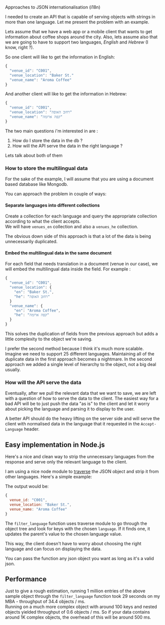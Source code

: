 Approaches to JSON internationalisation (i18n)

I needed to create an API that is capable of serving objects with strings in more than one language. Let me present the problem with an example.

Lets assume that we have a web app or a mobile client that wants to get information about coffee shops around the city. Also, lets assume also that we are going to have to support two languages, *English* and *Hebrew* (I know, right ?). 

So one client will like to get the information in English:

```js
{
  "venue_id": "C001",
  "venue_location": "Baker St."
  "venue_name": "Aroma Coffee"
}
```
And another client will like to get the information in Hebrew:

```js
{
  "venue_id": "C001",
  "venue_location": "רחוב האופה"
  "venue_name": "קפה ארומה"
}
```

The two main questions i'm interested in are :

1. How do I store the data in the db ?
2. How will the API serve the data in the right language ?

Lets talk about both of them

### How to store the multilingual data

For the sake of the example, I will assume that you are using a document based database like Mongodb.

You can approach the problem in couple of ways:

#### Separate languages into different collections
Create a collection for each language and query the appropriate collection according to what the client accepts.  
We will have `venues_en` collection and also a `venues_he` collection.

The obvious down side of this approach is that a lot of the data is being unnecessarily duplicated.

#### Embed the multilingual data in the same document
For each field that needs translation in a document (venue in our case), we will embed the multilingual data inside the field. For example :

```js
{
  "venue_id": "C001",
  "venue_location": {
    "en": "Baker St.",
    "he": "רחוב האופה"
  }
  "venue_name": {
    "en": "Aroma Coffee",
    "he": "קפה ארומה"
  }
}
```


This solves the duplication of fields from the previous approach but adds a little complexity to the object we're saving.

I prefer the second method because I think it's much more scalable. Imagine we need to support 25 different languages. Maintaining all of the duplicate data in the first approach becomes a nightmare. In the second approach we added a single level of hierarchy to the object, not a big deal usually.

### How will the API serve the data

Eventually, after we pull the relevant data that we want to save, we are left with a question of how to serve the data to the client. The easiest way for a bad API will be to just push the data "as is" to the client and let it worry about picking the language and parsing it to display to the user.

A better API should do the heavy lifting on the server side and will serve the client with normalised data in the language that it requested in the `Accept-Language` header.

## Easy implementation in Node.js
Here's a nice and clean way to strip the unnecessary languages from the response and serve only the relevant language to the client.

I am using a nice node module to [traverse](https://github.com/substack/js-traverse) the JSON object and strip it from other languages. Here's a simple example:

<script src="https://gist.github.com/mderazon/9729626.js"></script>
The output would be:

``` js
{
  venue_id: "C001",
  venue_location: "Baker St.",
  venue_name: "Aroma Coffee"
}
```

The `filter_language` function uses traverse module to go through the object tree and look for keys with the chosen `language`. If it finds one, it updates the parent's value to the chosen language value.

This way, the client doesn't have to worry about choosing the right language and can focus on displaying the data.

You can pass the function any json object you want as long as it's a valid json.

## Performance
Just to give a rough estimation, running 1 million entries of the above sample object through the `filter_language` function took 29 seconds on my MBA - throughput of 34.4 objects / ms.  
Running on a much more complex object with around 100 keys and nested objects yielded throughput of 0.6 objects / ms. So if your data contains around 1K complex objects, the overhead of this  will be around 500 ms.